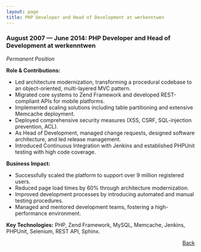 ```yaml
---
layout: page
title: PHP Developer and Head of Development at werkenntwen
---
```


### August 2007 — June 2014: PHP Developer and Head of Development at werkenntwen

*Permanent Position*

**Role & Contributions:**

- Led architecture modernization, transforming a procedural codebase to an object-oriented,
  multi-layered MVC pattern.
- Migrated core systems to Zend Framework and developed REST-compliant APIs for mobile platforms.
- Implemented scaling solutions including table partitioning and extensive Memcache deployment.
- Deployed comprehensive security measures (XSS, CSRF, SQL-injection prevention, ACL).
- As Head of Development, managed change requests, designed software architecture, and led release
  management.
- Introduced Continuous Integration with Jenkins and established PHPUnit testing with high code
  coverage.

**Business Impact:**

- Successfully scaled the platform to support over 9 million registered users.
- Reduced page load times by 60% through architecture modernization.
- Improved development processes by introducing automated and manual testing procedures.
- Managed and mentored development teams, fostering a high-performance environment.

**Key Technologies:**
PHP, Zend Framework, MySQL, Memcache, Jenkins, PHPUnit, Selenium, REST API, Sphinx.

<span style="float: right;">[Back](/#my-career)</span>
